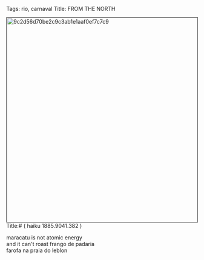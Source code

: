 Tags: rio, carnaval
Title: FROM THE NORTH  
  
<p><img src="https://objects.hbvu.su/blotpix/2013/02/12.jpeg" width=540 height=540 alt="9c2d56d70be2c9c3ab1e1aaf0ef7c7c9" border=1>
Title:# ( haiku 1885.9041.382 )  
  
maracatu is not atomic energy  
and it can't roast frango de padaria  
farofa na praia do leblon  
